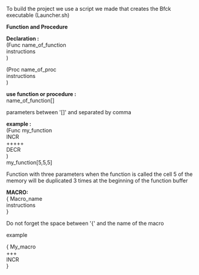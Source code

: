 To build the project we use a script we made that creates the Bfck executable (Launcher.sh)

**Function and Procedure** 

**Declaration :**  
(Func name_of_function  
instructions  
)

(Proc name_of_proc    
instructions  
)

**use function or procedure :**  
name_of_function[]

parameters between '[]' and separated by comma


**example :**  
(Func my_function  
INCR  
+++++  
DECR  
)  
my_function[5,5,5]

Function with three parameters
when the function is called the cell 5 of the memory will be duplicated 3 times at the beginning of the function buffer

**MACRO:**  
{ Macro_name  
instructions  
}

Do not forget the space between '{' and the name of the macro 

example 

{ My_macro  
+++  
INCR  
}
